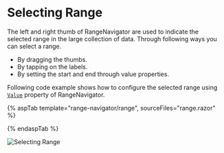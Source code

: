 # Selecting Range

The left and right thumb of RangeNavigator are used to indicate the selected range in the large collection of data. Through following ways you can select a range.

* By dragging the thumbs.
* By tapping on the labels.
* By setting the start and end through value properties.

Following code example shows how to configure the selected range using [`Value`](https://help.syncfusion.com/cr/blazor/Syncfusion.Blazor.Charts.ChartSeries.html#Syncfusion_Blazor_Charts_ChartSeries_DrawType) property of RangeNavigator.

{% aspTab template="range-navigator/range", sourceFiles="range.razor" %}

{% endaspTab %}

![Selecting Range](images/common/range.png)